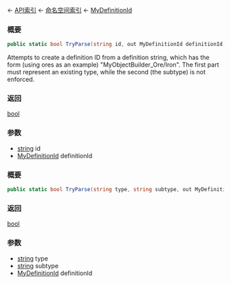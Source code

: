 ← [API索引](Api-Index) ← [命名空间索引](Namespace-Index) ← [MyDefinitionId](VRage.Game.MyDefinitionId)

### 概要

```csharp
public static bool TryParse(string id, out MyDefinitionId definitionId)
```

Attempts to create a definition ID from a definition string, which has the form (using ores as an example) "MyObjectBuilder_Ore/Iron". The first part must represent an existing type, while the second (the subtype) is not enforced.

### 返回

[bool](https://docs.microsoft.com/en-us/dotnet/api/System.Boolean?view=netframework-4.6)



### 参数

* [string](https://docs.microsoft.com/en-us/dotnet/api/System.String?view=netframework-4.6) id
* [MyDefinitionId](VRage.Game.MyDefinitionId) definitionId
### 概要

```csharp
public static bool TryParse(string type, string subtype, out MyDefinitionId definitionId)
```

### 返回

[bool](https://docs.microsoft.com/en-us/dotnet/api/System.Boolean?view=netframework-4.6)

### 参数

* [string](https://docs.microsoft.com/en-us/dotnet/api/System.String?view=netframework-4.6) type
* [string](https://docs.microsoft.com/en-us/dotnet/api/System.String?view=netframework-4.6) subtype
* [MyDefinitionId](VRage.Game.MyDefinitionId) definitionId
